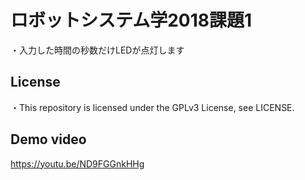 # ロボットシステム学2018課題1
・入力した時間の秒数だけLEDが点灯します


## License
・This repository is licensed under the GPLv3 License, see LICENSE.

## Demo video
https://youtu.be/ND9FGGnkHHg
